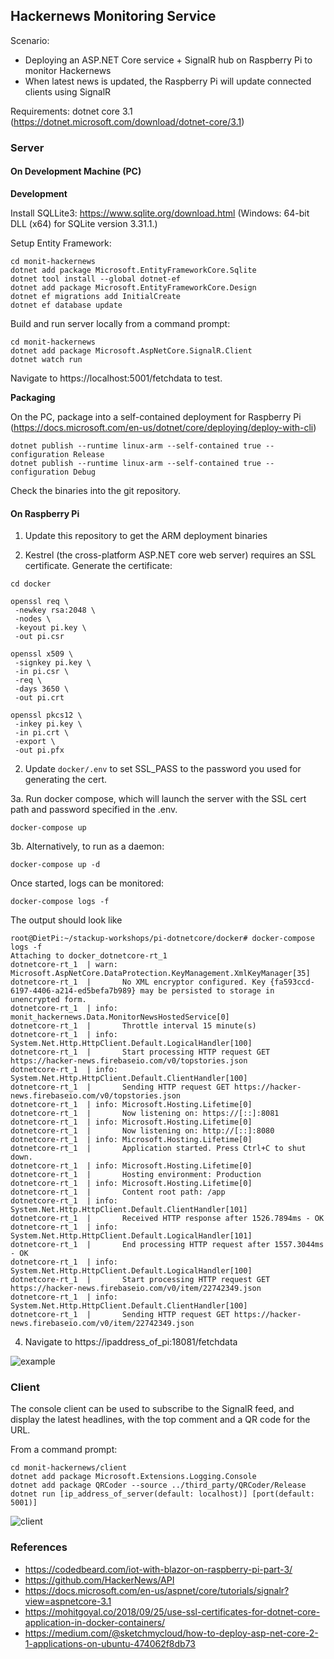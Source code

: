 ## Hackernews Monitoring Service

Scenario:
- Deploying an ASP.NET Core service + SignalR hub on Raspberry Pi to monitor Hackernews
- When latest news is updated, the Raspberry Pi will update connected clients using SignalR

Requirements: dotnet core 3.1 (https://dotnet.microsoft.com/download/dotnet-core/3.1)

### Server
#### On Development Machine (PC)

**Development**

Install SQLLite3: https://www.sqlite.org/download.html (Windows: 64-bit DLL (x64) for SQLite version 3.31.1.)

Setup Entity Framework:
```
cd monit-hackernews
dotnet add package Microsoft.EntityFrameworkCore.Sqlite
dotnet tool install --global dotnet-ef
dotnet add package Microsoft.EntityFrameworkCore.Design
dotnet ef migrations add InitialCreate
dotnet ef database update
```

Build and run server locally from a command prompt:
```
cd monit-hackernews
dotnet add package Microsoft.AspNetCore.SignalR.Client
dotnet watch run
```

Navigate to https://localhost:5001/fetchdata to test.

**Packaging**

On the PC, package into a self-contained deployment for Raspberry Pi (https://docs.microsoft.com/en-us/dotnet/core/deploying/deploy-with-cli)
```
dotnet publish --runtime linux-arm --self-contained true --configuration Release
dotnet publish --runtime linux-arm --self-contained true --configuration Debug
```

Check the binaries into the git repository.

#### On Raspberry Pi

1. Update this repository to get the ARM deployment binaries

2. Kestrel (the cross-platform ASP.NET core web server) requires an SSL certificate. Generate the certificate:
```
cd docker

openssl req \
 -newkey rsa:2048 \
 -nodes \
 -keyout pi.key \
 -out pi.csr

openssl x509 \
 -signkey pi.key \
 -in pi.csr \
 -req \
 -days 3650 \
 -out pi.crt

openssl pkcs12 \
 -inkey pi.key \
 -in pi.crt \
 -export \
 -out pi.pfx
```

2. Update `docker/.env` to set SSL_PASS to the password you used for generating the cert.

3a. Run docker compose, which will launch the server with the SSL cert path and password specified in the .env.
```
docker-compose up
```
3b. Alternatively, to run as a daemon:
```
docker-compose up -d
```
Once started, logs can be monitored:
```
docker-compose logs -f
```

The output should look like
```
root@DietPi:~/stackup-workshops/pi-dotnetcore/docker# docker-compose logs -f
Attaching to docker_dotnetcore-rt_1
dotnetcore-rt_1  | warn: Microsoft.AspNetCore.DataProtection.KeyManagement.XmlKeyManager[35]
dotnetcore-rt_1  |       No XML encryptor configured. Key {fa593ccd-6197-4406-a214-ed5befa7b989} may be persisted to storage in unencrypted form.
dotnetcore-rt_1  | info: monit_hackernews.Data.MonitorNewsHostedService[0]
dotnetcore-rt_1  |       Throttle interval 15 minute(s)
dotnetcore-rt_1  | info: System.Net.Http.HttpClient.Default.LogicalHandler[100]
dotnetcore-rt_1  |       Start processing HTTP request GET https://hacker-news.firebaseio.com/v0/topstories.json
dotnetcore-rt_1  | info: System.Net.Http.HttpClient.Default.ClientHandler[100]
dotnetcore-rt_1  |       Sending HTTP request GET https://hacker-news.firebaseio.com/v0/topstories.json
dotnetcore-rt_1  | info: Microsoft.Hosting.Lifetime[0]
dotnetcore-rt_1  |       Now listening on: https://[::]:8081
dotnetcore-rt_1  | info: Microsoft.Hosting.Lifetime[0]
dotnetcore-rt_1  |       Now listening on: http://[::]:8080
dotnetcore-rt_1  | info: Microsoft.Hosting.Lifetime[0]
dotnetcore-rt_1  |       Application started. Press Ctrl+C to shut down.
dotnetcore-rt_1  | info: Microsoft.Hosting.Lifetime[0]
dotnetcore-rt_1  |       Hosting environment: Production
dotnetcore-rt_1  | info: Microsoft.Hosting.Lifetime[0]
dotnetcore-rt_1  |       Content root path: /app
dotnetcore-rt_1  | info: System.Net.Http.HttpClient.Default.ClientHandler[101]
dotnetcore-rt_1  |       Received HTTP response after 1526.7894ms - OK
dotnetcore-rt_1  | info: System.Net.Http.HttpClient.Default.LogicalHandler[101]
dotnetcore-rt_1  |       End processing HTTP request after 1557.3044ms - OK
dotnetcore-rt_1  | info: System.Net.Http.HttpClient.Default.LogicalHandler[100]
dotnetcore-rt_1  |       Start processing HTTP request GET https://hacker-news.firebaseio.com/v0/item/22742349.json
dotnetcore-rt_1  | info: System.Net.Http.HttpClient.Default.ClientHandler[100]
dotnetcore-rt_1  |       Sending HTTP request GET https://hacker-news.firebaseio.com/v0/item/22742349.json
```

4. Navigate to https://ipaddress_of_pi:18081/fetchdata

![example](example.png)

### Client

The console client can be used to subscribe to the SignalR feed, and display the latest headlines, with the top comment and a QR code for the URL.

From a command prompt:

```
cd monit-hackernews/client
dotnet add package Microsoft.Extensions.Logging.Console
dotnet add package QRCoder --source ../third_party/QRCoder/Release
dotnet run [ip_address_of_server(default: localhost)] [port(default: 5001)]
```

![client](client.png)

### References
- https://codedbeard.com/iot-with-blazor-on-raspberry-pi-part-3/
- https://github.com/HackerNews/API
- https://docs.microsoft.com/en-us/aspnet/core/tutorials/signalr?view=aspnetcore-3.1
- https://mohitgoyal.co/2018/09/25/use-ssl-certificates-for-dotnet-core-application-in-docker-containers/
- https://medium.com/@sketchmycloud/how-to-deploy-asp-net-core-2-1-applications-on-ubuntu-474062f8db73

